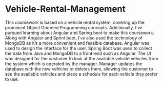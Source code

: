 # Vehicle-Rental-Management
This coursework is based on a vehicle rental system, covering up the prominent Object Oriented Programming concepts. Additionally, I’ve pursued learning about Angular and Spring boot to make this coursework. Along with Angular and Sprint boot, I’ve also used the technology of MongoDB as it’s a more convenient and feasible database. Angular was used to design the interface for the user, Spring Boot was used to collect the data from Java and MongoDB to a front-end such as Angular. The UI was designed for the customer to look at the available vehicle vehicles from the system which is operated by the manager. Manager updates the database with the new vehicles or deletes them, allowing the customer to see the available vehicles and place a schedule for each vehicle they prefer to use.

